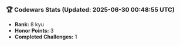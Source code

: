 ### 🏆 Codewars Stats (Updated: 2025-06-30 00:48:55 UTC)

- **Rank:** 8 kyu
- **Honor Points:** 3
- **Completed Challenges:** 1
